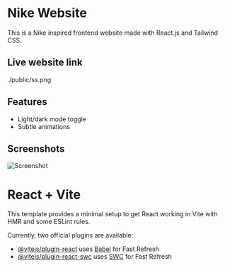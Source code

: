 # Nike Website

This is a Nike inspired frontend website made with React.js and Tailwind CSS.

## Live website link

./public/ss.png

## Features

- Light/dark mode toggle
- Subtle animations

## Screenshots

![Screenshot](https://devdatt-gautam.github.io/Nike-website)

# React + Vite

This template provides a minimal setup to get React working in Vite with HMR and some ESLint rules.

Currently, two official plugins are available:

- [@vitejs/plugin-react](https://github.com/vitejs/vite-plugin-react/blob/main/packages/plugin-react/README.md) uses [Babel](https://babeljs.io/) for Fast Refresh
- [@vitejs/plugin-react-swc](https://github.com/vitejs/vite-plugin-react-swc) uses [SWC](https://swc.rs/) for Fast Refresh
